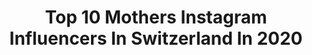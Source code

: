 ---
title: Top 10 Mothers Instagram Influencers In Switzerland In 2020
description: >-
  Find top mothers Instagram influencers in Switzerland in 2020. Most popular hashtags: #staypositive #family #streetstyle #covid.
platform: Instagram
profiles:
  - username: "andromeda_333"
    fullname: >-
      Manuela Ghirlanda
    location: "Switzerland"
    followers: 13913
    engagement: 407
    commentsToLikes: 0.268111
    id: ck6uca7s4eeto0j71se9r7i35
    verified: false
    hashtags: "#glaubeandich, #abudhabi, #happinessquotes, #modeblogger"
  - username: "gasparinselina"
    fullname: >-
      Selina Gasparin
    location: "Switzerland"
    followers: 9961
    engagement: 1226
    commentsToLikes: 0.014536
    id: ck5ck7dchwafi0i11y66udtcu
    verified: false
    hashtags: "#worldcup, #bled, #tutgut, #success"
  - username: "leartajakupi"
    fullname: >-
      Learta Jakupi
    location: "Switzerland"
    followers: 208610
    engagement: 622
    commentsToLikes: 0.007653
    id: ck0turb668dgh0i19f3va1t32
    verified: false
    hashtags: "#love, #family, #rrinshpi"
  - username: "raymon_kakar"
    fullname: >-
      Raymon Singh
    location: "Switzerland"
    followers: 58876
    engagement: 359
    commentsToLikes: 0.056507
    id: ck0udvgzcjwli0i19nyny3ffi
    verified: true
    hashtags: "#fridayvibes, #wanderlust, #saturdayvibes, #foodie"
  - username: "nicole.nordin"
    fullname: >-
      Nicole Nordin
    location: "Switzerland"
    followers: 16645
    engagement: 495
    commentsToLikes: 0.028333
    id: ck5hn10wdn0580i116nf8sxcn
    verified: false
    hashtags: "#freefalling, #swiss, #pause, #vikingstyle"
  - username: "thechicvibe"
    fullname: >-
      Sharka
    location: "Switzerland"
    followers: 28840
    engagement: 173
    commentsToLikes: 0.112892
    id: ck0uap2i8cq4r0i19qppwqnm2
    verified: false
    hashtags: "#farmhousehomes, #nontoxichome, #farmhousehappy, #fashionmom"
  - username: "bea_vincenzini"
    fullname: >-
      Beatrice Vincenzini
    location: "Switzerland"
    followers: 4101
    engagement: 970
    commentsToLikes: 0.126156
    id: ck5zw4xlm5hlu0i1457dmgzbu
    verified: false
    hashtags: "#insidetangier, #tortugaiii, #repost, #proudmama"
  - username: "bisous_marie"
    fullname: >-
      𝗕𝗲𝗮𝘂𝘁𝘆 | 𝗙𝗮𝘀𝗵𝗶𝗼𝗻 | 𝗜𝗻𝘀𝗽𝗼
    location: "Switzerland"
    followers: 6271
    engagement: 1465
    commentsToLikes: 0.160713
    id: ck9hc3nu4jmbx0j788toj5q3w
    verified: false
    hashtags: "#markgr, #inspiration, #feeling, #sunglasses"
  - username: "chanti_lia"
    fullname: >-
      FASHION BLOGGER
    location: "Switzerland"
    followers: 34396
    engagement: 546
    commentsToLikes: 0.100444
    id: ck5qbxr5wnw5h0i11uggqfyu7
    verified: false
    hashtags: "#qotd, #mondays, #fashionstyle, #nikesocks"
  - username: "jangudde"
    fullname: >-
      🌿 J A N  G U D D E 🌿
    location: "Switzerland"
    followers: 48810
    engagement: 401
    commentsToLikes: 0.208746
    id: ck5pwssmpof1p0i11o9igo68a
    verified: false
    hashtags: "#easter, #chill, #sportmotivation, #pregnant"
---